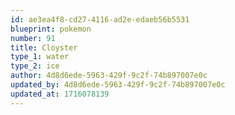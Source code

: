 ```yaml
---
id: ae3ea4f8-cd27-4116-ad2e-edaeb56b5531
blueprint: pokemon
number: 91
title: Cloyster
type_1: water
type_2: ice
author: 4d8d6ede-5963-429f-9c2f-74b897007e0c
updated_by: 4d8d6ede-5963-429f-9c2f-74b897007e0c
updated_at: 1716078139
---
```

